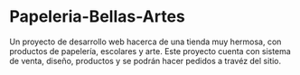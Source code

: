# Papeleria-Bellas-Artes
Un proyecto de desarrollo web hacerca de una tienda muy hermosa, con productos de papelería, escolares y arte. Este proyecto cuenta con sistema de venta, diseño, productos y se podrán hacer pedidos a travéz del sitio.
